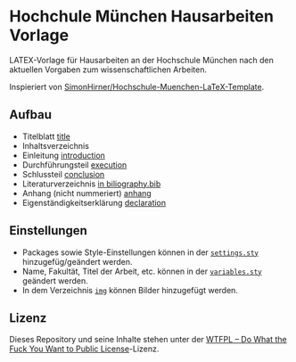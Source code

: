 # Hochchule München Hausarbeiten Vorlage
 LATEX-Vorlage für Hausarbeiten an der Hochschule München nach den aktuellen Vorgaben zum wissenschaftlichen Arbeiten.

 Inspieriert von [SimonHirner/Hochschule-Muenchen-LaTeX-Template](https://github.com/SimonHirner/Hochschule-Muenchen-LaTeX-Template).

 ## Aufbau 

* Titelblatt [title](pages/title.tex)
* Inhaltsverzeichnis
* Einleitung [introduction](pages/introduction.tex)
* Durchführungsteil [execution](pages/execution.tex)
* Schlussteil [conclusion](pages/conclusion.tex)
* Literaturverzeichnis [in biliography.bib](biliography.bib)
* Anhang (nicht nummeriert) [anhang](pages/anhang.tex)
* Eigenständigkeitserklärung [declaration](pages/declaration.tex)

## Einstellungen

* Packages sowie Style-Einstellungen können in der [`settings.sty`](settings.sty) hinzugefüg/geändert werden.
* Name, Fakultät, Titel der Arbeit, etc. können in der [`variables.sty`](variables.sty) geändert werden.
* In dem Verzeichnis [`img`](img) können Bilder hinzugefügt werden. 

## Lizenz
Dieses Repository und seine Inhalte stehen unter der [WTFPL – Do What the Fuck You Want to Public License](LICENSE)-Lizenz.